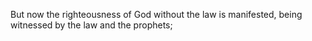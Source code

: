 But now the righteousness of God without the law is manifested, being witnessed by the law and the prophets;
